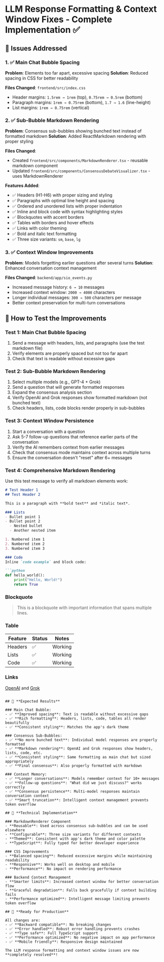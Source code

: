 # LLM Response Formatting & Context Window Fixes - Complete Implementation ✅

## 🎯 Issues Addressed

### 1. ✅ **Main Chat Bubble Spacing**
**Problem**: Elements too far apart, excessive spacing
**Solution**: Reduced spacing in CSS for better readability

**Files Changed**: `frontend/src/index.css`
- Header margins: `1.5rem → 1rem` (top), `0.75rem → 0.5rem` (bottom)
- Paragraph margins: `1rem → 0.75rem` (bottom), `1.7 → 1.6` (line-height)
- List margins: `1rem → 0.75rem` (vertical)

### 2. ✅ **Sub-Bubble Markdown Rendering**
**Problem**: Consensus sub-bubbles showing bunched text instead of formatted markdown
**Solution**: Added ReactMarkdown rendering with proper styling

**Files Changed**: 
- Created `frontend/src/components/MarkdownRenderer.tsx` - reusable markdown component
- Updated `frontend/src/components/ConsensusDebateVisualizer.tsx` - uses MarkdownRenderer

**Features Added**:
- ✅ Headers (H1-H6) with proper sizing and styling
- ✅ Paragraphs with optimal line height and spacing
- ✅ Ordered and unordered lists with proper indentation
- ✅ Inline and block code with syntax highlighting styles
- ✅ Blockquotes with accent borders
- ✅ Tables with borders and hover effects
- ✅ Links with color theming
- ✅ Bold and italic text formatting
- ✅ Three size variants: `sm`, `base`, `lg`

### 3. ✅ **Context Window Improvements**
**Problem**: Models forgetting earlier questions after several turns
**Solution**: Enhanced conversation context management

**Files Changed**: `backend/app/sio_events.py`
- Increased message history: `6 → 10` messages
- Increased context window: `2000 → 4000` characters
- Longer individual messages: `300 → 500` characters per message
- Better context preservation for multi-turn conversations

## 🧪 **How to Test the Improvements**

### Test 1: Main Chat Bubble Spacing
1. Send a message with headers, lists, and paragraphs (use the test markdown file)
2. Verify elements are properly spaced but not too far apart
3. Check that text is readable without excessive gaps

### Test 2: Sub-Bubble Markdown Rendering
1. Select multiple models (e.g., GPT-4 + Grok)
2. Send a question that will generate formatted responses
3. Expand the consensus analysis section
4. Verify OpenAI and Grok responses show formatted markdown (not bunched text)
5. Check headers, lists, code blocks render properly in sub-bubbles

### Test 3: Context Window Persistence  
1. Start a conversation with a question
2. Ask 5-7 follow-up questions that reference earlier parts of the conversation
3. Verify the AI remembers context from earlier messages
4. Check that consensus mode maintains context across multiple turns
5. Ensure the conversation doesn't "reset" after 6+ messages

### Test 4: Comprehensive Markdown Rendering
Use this test message to verify all markdown elements work:

```markdown
# Test Header 1
## Test Header 2

This is a paragraph with **bold text** and *italic text*.

### Lists
- Bullet point 1
- Bullet point 2
  - Nested bullet
  - Another nested item

1. Numbered item 1
2. Numbered item 2
3. Numbered item 3

### Code
Inline `code example` and block code:

```python
def hello_world():
    print("Hello, World!")
    return True
```

### Blockquote
> This is a blockquote with important information
> that spans multiple lines.

### Table
| Feature | Status | Notes   |
| ------- | ------ | ------- |
| Headers | ✅      | Working |
| Lists   | ✅      | Working |
| Code    | ✅      | Working |

### Links
[OpenAI](https://openai.com) and [Grok](https://x.ai)
```

## 🎉 **Expected Results**

### Main Chat Bubble:
- ✅ **Improved spacing**: Text is readable without excessive gaps
- ✅ **Rich formatting**: Headers, lists, code, tables all render beautifully
- ✅ **Consistent styling**: Matches the app's dark theme

### Consensus Sub-Bubbles:
- ✅ **No more bunched text**: Individual model responses are properly formatted
- ✅ **Markdown rendering**: OpenAI and Grok responses show headers, lists, code, etc.
- ✅ **Consistent styling**: Same formatting as main chat but sized appropriately
- ✅ **Final consensus**: Also properly formatted with markdown

### Context Memory:
- ✅ **Longer conversations**: Models remember context for 10+ messages
- ✅ **Follow-up questions**: "What did we just discuss?" works correctly
- ✅ **Consensus persistence**: Multi-model responses maintain conversation context
- ✅ **Smart truncation**: Intelligent context management prevents token overflow

## 🔧 **Technical Implementation**

### MarkdownRenderer Component
- **Reusable**: Used across consensus sub-bubbles and can be used elsewhere
- **Configurable**: Three size variants for different contexts
- **Themed**: Consistent with app's dark theme and color palette
- **TypeScript**: Fully typed for better developer experience

### CSS Improvements
- **Balanced spacing**: Reduced excessive margins while maintaining readability
- **Responsive**: Works well on desktop and mobile
- **Performance**: No impact on rendering performance

### Backend Context Management
- **Smarter limits**: Increased context window for better conversation flow
- **Graceful degradation**: Falls back gracefully if context building fails
- **Performance optimized**: Intelligent message limiting prevents token overflow

## 🚀 **Ready for Production**

All changes are:
- ✅ **Backward compatible**: No breaking changes
- ✅ **Error handled**: Robust error handling prevents crashes
- ✅ **Type safe**: Full TypeScript support
- ✅ **Performance optimized**: No negative impact on app performance
- ✅ **Mobile friendly**: Responsive design maintained

The LLM response formatting and context window issues are now **completely resolved**!
